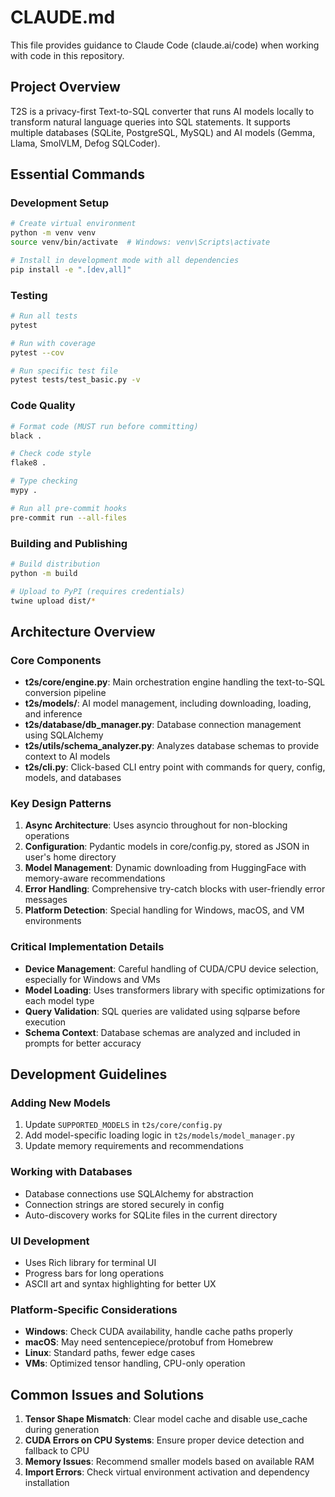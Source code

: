 # CLAUDE.md

This file provides guidance to Claude Code (claude.ai/code) when working with code in this repository.

## Project Overview

T2S is a privacy-first Text-to-SQL converter that runs AI models locally to transform natural language queries into SQL statements. It supports multiple databases (SQLite, PostgreSQL, MySQL) and AI models (Gemma, Llama, SmolVLM, Defog SQLCoder).

## Essential Commands

### Development Setup
```bash
# Create virtual environment
python -m venv venv
source venv/bin/activate  # Windows: venv\Scripts\activate

# Install in development mode with all dependencies
pip install -e ".[dev,all]"
```

### Testing
```bash
# Run all tests
pytest

# Run with coverage
pytest --cov

# Run specific test file
pytest tests/test_basic.py -v
```

### Code Quality
```bash
# Format code (MUST run before committing)
black .

# Check code style
flake8 .

# Type checking
mypy .

# Run all pre-commit hooks
pre-commit run --all-files
```

### Building and Publishing
```bash
# Build distribution
python -m build

# Upload to PyPI (requires credentials)
twine upload dist/*
```

## Architecture Overview

### Core Components
- **t2s/core/engine.py**: Main orchestration engine handling the text-to-SQL conversion pipeline
- **t2s/models/**: AI model management, including downloading, loading, and inference
- **t2s/database/db_manager.py**: Database connection management using SQLAlchemy
- **t2s/utils/schema_analyzer.py**: Analyzes database schemas to provide context to AI models
- **t2s/cli.py**: Click-based CLI entry point with commands for query, config, models, and databases

### Key Design Patterns
1. **Async Architecture**: Uses asyncio throughout for non-blocking operations
2. **Configuration**: Pydantic models in core/config.py, stored as JSON in user's home directory
3. **Model Management**: Dynamic downloading from HuggingFace with memory-aware recommendations
4. **Error Handling**: Comprehensive try-catch blocks with user-friendly error messages
5. **Platform Detection**: Special handling for Windows, macOS, and VM environments

### Critical Implementation Details
- **Device Management**: Careful handling of CUDA/CPU device selection, especially for Windows and VMs
- **Model Loading**: Uses transformers library with specific optimizations for each model type
- **Query Validation**: SQL queries are validated using sqlparse before execution
- **Schema Context**: Database schemas are analyzed and included in prompts for better accuracy

## Development Guidelines

### Adding New Models
1. Update `SUPPORTED_MODELS` in `t2s/core/config.py`
2. Add model-specific loading logic in `t2s/models/model_manager.py`
3. Update memory requirements and recommendations

### Working with Databases
- Database connections use SQLAlchemy for abstraction
- Connection strings are stored securely in config
- Auto-discovery works for SQLite files in the current directory

### UI Development
- Uses Rich library for terminal UI
- Progress bars for long operations
- ASCII art and syntax highlighting for better UX

### Platform-Specific Considerations
- **Windows**: Check CUDA availability, handle cache paths properly
- **macOS**: May need sentencepiece/protobuf from Homebrew
- **Linux**: Standard paths, fewer edge cases
- **VMs**: Optimized tensor handling, CPU-only operation

## Common Issues and Solutions

1. **Tensor Shape Mismatch**: Clear model cache and disable use_cache during generation
2. **CUDA Errors on CPU Systems**: Ensure proper device detection and fallback to CPU
3. **Memory Issues**: Recommend smaller models based on available RAM
4. **Import Errors**: Check virtual environment activation and dependency installation